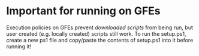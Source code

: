 # Important for running on GFEs

Execution policies on GFEs prevent _downloaded scripts_ from being run, but user created (e.g. locally created) scripts still work. To run the setup.ps1, create a new ps1 file and copy/paste the contents of setup.ps1 into it before running it!
